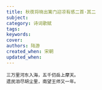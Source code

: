 ```yaml
---
title: 秋夜将晓出篱门迎凉有感二首·其二
subject: 
category: 诗词歌赋
tags: 
keywords: 
cover: 
authors: 陆游
created_when: 宋朝
updated_when: 
---
```


```
三万里河东入海，五千仞岳上摩天。
遗民泪尽胡尘里，南望王师又一年。
```
